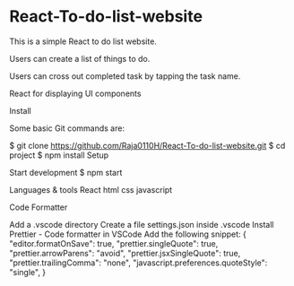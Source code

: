 # React-To-do-list-website
This is a simple React to do list website.




Users can create a list of things to do.

Users can cross out completed task by tapping the task name.

React for displaying UI components

Install

Some basic Git commands are:

$ git clone https://github.com/Raja0110H/React-To-do-list-website.git
$ cd project
$ npm install
Setup


Start development
$ npm start

Languages & tools
React
html
css
javascript

Code Formatter

Add a .vscode directory
Create a file settings.json inside .vscode
Install Prettier - Code formatter in VSCode
Add the following snippet:
    {
      "editor.formatOnSave": true,
      "prettier.singleQuote": true,
      "prettier.arrowParens": "avoid",
      "prettier.jsxSingleQuote": true,
      "prettier.trailingComma": "none",
      "javascript.preferences.quoteStyle": "single",
    }
